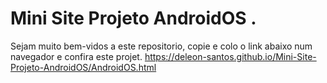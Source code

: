 # Mini Site Projeto AndroidOS .
Sejam muito bem-vidos a este repositorio, copie e colo o link abaixo num navegador e confira este projet.
https://deleon-santos.github.io/Mini-Site-Projeto-AndroidOS/AndroidOS.html
